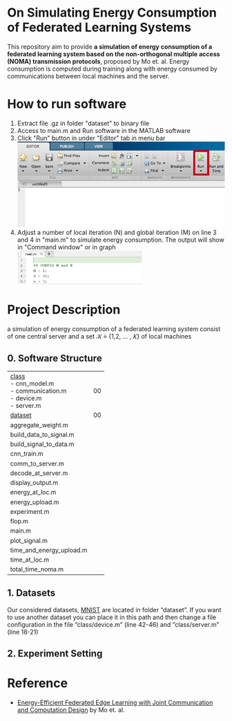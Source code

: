 # On Simulating Energy Consumption of Federated Learning Systems 

This repository aim to provide **a simulation of energy consumption of a federated learning system based on the non-orthogonal multiple access (NOMA) transmission protocols**, proposed by Mo et. al. Energy consumption is computed during training along with energy consumed by communications between local machines and the server.

# How to run software 
1. Extract file .gz in folder "dataset" to binary file
2. Access to main.m and Run software in the MATLAB software
3. Click "Run" button in under "Editor" tab in menu bar
![matlab_toolbar](https://raw.githubusercontent.com/Bellypoly/On_simulating_energy_consumption_of_federated_learning_systems/main/document/toolbar.png)
4. Adjust a number of local iteration (N) and global iteration (M) on line 3 and 4 in "main.m" to simulate energy consumption. The output will show in "Command window" or in graph
&nbsp;&nbsp;&nbsp;<img src="https://raw.githubusercontent.com/Bellypoly/On_simulating_energy_consumption_of_federated_learning_systems/main/document/config_m_n.PNG" width="60%"/>

# Project Description
a simulation of energy consumption of a federated learning system consist of one central server and a set 𝒦 ≜ {1,2, ... , 𝐾} of local machines

## 0. Software Structure
| | |
|-|-|
 |[class](https://github.com/Bellypoly/On_simulating_energy_consumption_of_federated_learning_systems/tree/main/class "class")<br>- cnn_model.m<br>- communication.m<br>- device.m<br>- server.m| 00 |
|[dataset](https://github.com/Bellypoly/On_simulating_energy_consumption_of_federated_learning_systems#dataset)	| 00 |
|aggregate_weight.m									||
|build_data_to_signal.m								||
|build_signal_to_data.m								||
|cnn_train.m										||
|comm_to_server.m									||
|decode_at_server.m									||
|display_output.m									||
|energy_at_loc.m									||
|energy_upload.m									||
|experiment.m										||
|flop.m												||
|main.m												||
|plot_signal.m										||
|time_and_energy_upload.m							||
|time_at_loc.m										||
|total_time_noma.m									||

## 1. Datasets <a name="dataset">
Our considered datasets, [MNIST](http://yann.lecun.com/exdb/mnist/) are located in folder “dataset”. If you want to use another dataset you can place it in this path and then change a file configuration in the file “class/device.m” (line 42-46) and “class/server.m” (line 18-21)

## 2. Experiment Setting


# Reference
 - [Energy-Efficient Federated Edge Learning with Joint Communication and Computation Design](https://arxiv.org/abs/2003.00199) by Mo et. al.
